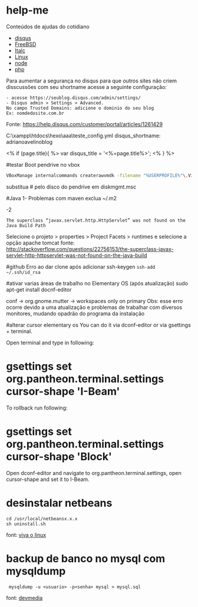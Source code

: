 # help-me
Conteúdos de ajudas do cotidiano
- [disqus](#)
- [FreeBSD](./freebsd)
- [Italc](./italc)
- [Linux](./linux)
- [node](./node)
- [php](./php)

Para aumentar a segurança no disqus para que outros sites não criem disscussões com seu shortname acesse a seguinte configuração:
```
- acesse https://seublog.disqus.com/admin/settings/
- Disqus admin > Settings > Advanced.
No campo Trusted Domains: adicione o dominio do seu blog
Ex: nomdedosite.com.br
```
Fonte: https://help.disqus.com/customer/portal/articles/1261429


C:\xampp\htdocs\hexo\aaa\teste\_config.yml
disqus_shortname: adrianoavelinoblog

<% if (page.title){ %>
  var disqus_title = '<%=page.title%>';
<% } %>

#testar Boot pendrive no vbox

```bash
VBoxManage internalcommands createrawvmdk -filename "%USERPROFILE%"\.VirtualBox\usb.vmdk -rawdisk \\.\PhysicalDrive#
```
substitua # pelo disco do pendrive em diskmgmt.msc



#Java
1- Problemas com maven exclua ~/.m2

-2
```
The superclass “javax.servlet.http.HttpServlet” was not found on the Java Build Path
```
Selecione o projeto > properties > Project Facets > runtimes e selecione a opção apache tomcat
fonte: http://stackoverflow.com/questions/22756153/the-superclass-javax-servlet-http-httpservlet-was-not-found-on-the-java-build


#github
Erro ao dar clone após adicionar ssh-keygen
`ssh-add ~/.ssh/id_rsa`

#ativar varias áreas de trabalho no Elementary OS (após atualização)
sudo apt-get install docnf-editor

conf -> org.gnome.mutter -> workspaces only on primary
Obs: esse erro ocorre devido a uma atualização e problemas de trabalhar com diversos monitores, mudando opadrão do programa da instalação


#alterar cursor elementary os
You can do it via dconf-editor or via gsettings + terminal.

Open terminal and type in following:

# gsettings set org.pantheon.terminal.settings cursor-shape 'I-Beam'
To rollback run following:

# gsettings set org.pantheon.terminal.settings cursor-shape 'Block'
Open dconf-editor and navigate to org.pantheon.terminal.settings, open cursor-shape and set it to I-Beam.


# desinstalar netbeans
```
cd /usr/local/netbeansx.x.x
sh uninstall.sh 
```
font: [viva o linux](https://www.vivaolinux.com.br/dica/Como-desinstalar-NetBeans)


# backup de banco no mysql com mysqldump
```
 mysqldump -u <usuario> -p<senha> mysql > mysql.sql
```    
font: [devmedia](http://www.devmedia.com.br/backup-no-mysql-com-mysqldump-parte-1/7483)
